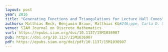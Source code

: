```yaml
---
layout: post
year: 2016
title: "Generating Functions and Triangulations for Lecture Hall Cones"
authors: Matthias Beck, Benjamin Braun, Matthias K&#246;ppe, Carla D. Savage, Zafeirakis Zafeirakopoulos
venue: SIAM Journal on Discrete Mathematics
vurl: https://epubs.siam.org/doi/10.1137/15M1036907
pub: https://doi.org/10.1137/15M1036907
pdf: https://epubs.siam.org/doi/pdf/10.1137/15M1036907
---
```


